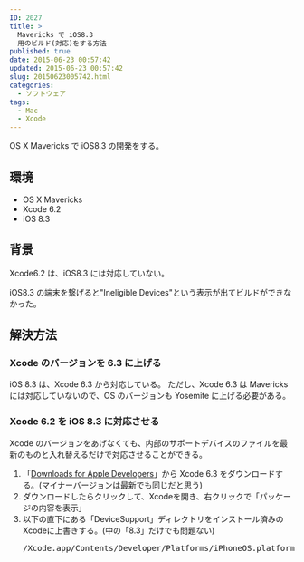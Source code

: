 ```yaml
---
ID: 2027
title: >
  Mavericks で iOS8.3
  用のビルド(対応)をする方法
published: true
date: 2015-06-23 00:57:42
updated: 2015-06-23 00:57:42
slug: 20150623005742.html
categories:
  - ソフトウェア
tags:
  - Mac
  - Xcode
---
```


OS X Mavericks で iOS8.3 の開発をする。

<!--more-->
<h2>環境</h2>
<ul>
  <li>OS X Mavericks</li>
  <li>Xcode 6.2</li>
  <li>iOS 8.3</li>
</ul>
<h2>背景</h2>
Xcode6.2 は、iOS8.3 には対応していない。

iOS8.3 の端末を繋げると"Ineligible Devices"という表示が出てビルドができなかった。

<h2>解決方法</h2>
<h3>Xcode のバージョンを 6.3 に上げる</h3>
iOS 8.3 は、Xcode 6.3 から対応している。
ただし、Xcode 6.3 は Mavericks には対応していないので、OS のバージョンも Yosemite に上げる必要がある。
<h3>Xcode 6.2 を iOS 8.3 に対応させる</h3>
Xcode のバージョンをあげなくても、内部のサポートデバイスのファイルを最新のものと入れ替えるだけで対応させることができる。

<ol>
  <li>「<a href="https://developer.apple.com/downloads/">Downloads for Apple Developers</a>」から Xcode 6.3 をダウンロードする。(マイナーバージョンは最新でも同じだと思う)</li>
  <li>ダウンロードしたらクリックして、Xcodeを開き、右クリックで「パッケージの内容を表示」</li>
  <li>以下の直下にある「DeviceSupport」ディレクトリをインストール済みのXcodeに上書きする。(中の「8.3」だけでも問題ない)
<pre>/Xcode.app/Contents/Developer/Platforms/iPhoneOS.platform</pre>
</li>
</ol>
